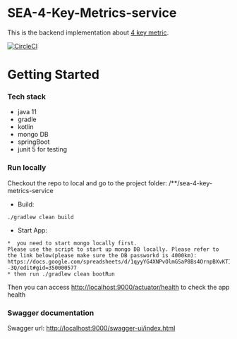 # SEA-4-Key-Metrics-service
This is the backend implementation about [4 key metric](https://cloud.google.com/blog/products/devops-sre/using-the-four-keys-to-measure-your-devops-performance). 

[![CircleCI](https://circleci.com/gh/twlabs/SEA-4-Key-Metrics-service.svg?style=svg&circle-token=7f6ed8d0a1d7cb129e27853b3c38b9bc62cc1575)](https://circleci.com/gh/twlabs/SEA-4-Key-Metrics-service)

# Getting Started

### Tech stack
* java 11
* gradle
* kotlin
* mongo DB  
* springBoot
* junit 5 for testing


### Run locally
Checkout the repo to local and go to the project folder: /**/sea-4-key-metrics-service
* Build: 
```aidl
./gradlew clean build 
```
* Start App: 
```aidl
*  you need to start mongo locally first. 
Please use the script to start up mongo DB locally. Please refer to the link below(please make sure the DB passworkd is 4000km):
https://docs.google.com/spreadsheets/d/1qyyYG4XNPvOlmGSaP8Bs4OrnpBXvKTIkVK5M46R--3Q/edit#gid=350000577
* then run ./gradlew clean bootRun
```
Then you can access [http://localhost:9000/actuator/health](http://localhost:9000/actuator/health) to check the app health

### Swagger documentation
Swagger url: [http://localhost:9000/swagger-ui/index.html](http://localhost:9000/swagger-ui/index.html)




